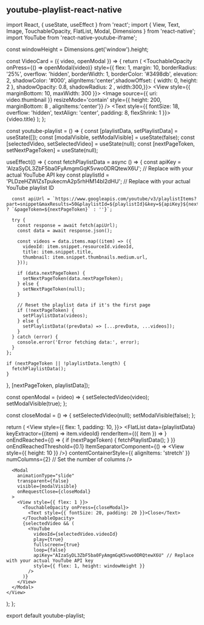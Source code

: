 ## youtube-playlist-react-native



import React, { useState, useEffect } from 'react';
import { View, Text, Image, TouchableOpacity, FlatList, Modal, Dimensions } from 'react-native';
import YouTube from 'react-native-youtube-iframe';

const windowHeight = Dimensions.get('window').height;

const VideoCard = ({ video, openModal }) => {
  return (
    <TouchableOpacity onPress={() => openModal(video)} style={{ flex: 1, margin: 10, borderRadius: '25%', overflow: 'hidden', borderWidth: 1, borderColor: '#3498db', elevation: 2, shadowColor: '#000',  alignItems:'center',shadowOffset: { width: 0, height: 2 }, shadowOpacity: 0.8, shadowRadius: 2 , width:300,}}>
      <View style={{ marginBottom: 10, maxWidth: 300 }}>
        <Image source={{ uri: video.thumbnail }}   resizeMode='contain'  style={{  height: 200, marginBottom: 8 , alignItems:'center'}} />
        <Text style={{ fontSize: 18, overflow: 'hidden',  textAlign: 'center', padding: 8, flexShrink: 1 }}>{video.title}</Text>
      </View>
    </TouchableOpacity>
  );
};

const youtube-playlist = () => {
  const [playlistData, setPlaylistData] = useState([]);
  const [modalVisible, setModalVisible] = useState(false);
  const [selectedVideo, setSelectedVideo] = useState(null);
  const [nextPageToken, setNextPageToken] = useState(null);

  useEffect(() => {
    const fetchPlaylistData = async () => {
      const apiKey = 'AIzaSyDL3ZbF5ba0FyAmgmGqK5vwo0DRQtewX6U'; // Replace with your actual YouTube API key
      const playlistId = 'PLDzeHZWIZsTpukecmA2p5rhHM14bl2dHU'; // Replace with your actual YouTube playlist ID

      const apiUrl = `https://www.googleapis.com/youtube/v3/playlistItems?part=snippet&maxResults=50&playlistId=${playlistId}&key=${apiKey}${nextPageToken ? `&pageToken=${nextPageToken}` : ''}`;

      try {
        const response = await fetch(apiUrl);
        const data = await response.json();

        const videos = data.items.map((item) => ({
          videoId: item.snippet.resourceId.videoId,
          title: item.snippet.title,
          thumbnail: item.snippet.thumbnails.medium.url,
        }));

        if (data.nextPageToken) {
          setNextPageToken(data.nextPageToken);
        } else {
          setNextPageToken(null);
        }

        // Reset the playlist data if it's the first page
        if (!nextPageToken) {
          setPlaylistData(videos);
        } else {
          setPlaylistData((prevData) => [...prevData, ...videos]);
        }
      } catch (error) {
        console.error('Error fetching data:', error);
      }
    };

    if (nextPageToken || !playlistData.length) {
      fetchPlaylistData();
    }
  }, [nextPageToken, playlistData]);

  const openModal = (video) => {
    setSelectedVideo(video);
    setModalVisible(true);
  };

  const closeModal = () => {
    setSelectedVideo(null);
    setModalVisible(false);
  };

  return (
    <View style={{ flex: 1, padding: 10, }}>
      <FlatList
        data={playlistData}
        keyExtractor={(item) => item.videoId}
        renderItem={({ item }) => <VideoCard video={item} openModal={openModal} />}
        onEndReached={() => {
          if (nextPageToken) {
            fetchPlaylistData();
          }
        }}
        onEndReachedThreshold={0.1}
        ItemSeparatorComponent={() => <View style={{ height: 10 }} />}
        contentContainerStyle={{ alignItems: 'stretch' }}
        numColumns={2} // Set the number of columns
      />

      <Modal
        animationType="slide"
        transparent={false}
        visible={modalVisible}
        onRequestClose={closeModal}
      >
        <View style={{ flex: 1 }}>
          <TouchableOpacity onPress={closeModal}>
            <Text style={{ fontSize: 20, padding: 20 }}>Close</Text>
          </TouchableOpacity>
          {selectedVideo && (
            <YouTube
              videoId={selectedVideo.videoId}
              play={true}
              fullscreen={true}
              loop={false}
              apiKey="AIzaSyDL3ZbF5ba0FyAmgmGqK5vwo0DRQtewX6U" // Replace with your actual YouTube API key
              style={{ flex: 1, height: windowHeight }}
            />
          )}
        </View>
      </Modal>
    </View>
  );
};

export default youtube-playlist;

